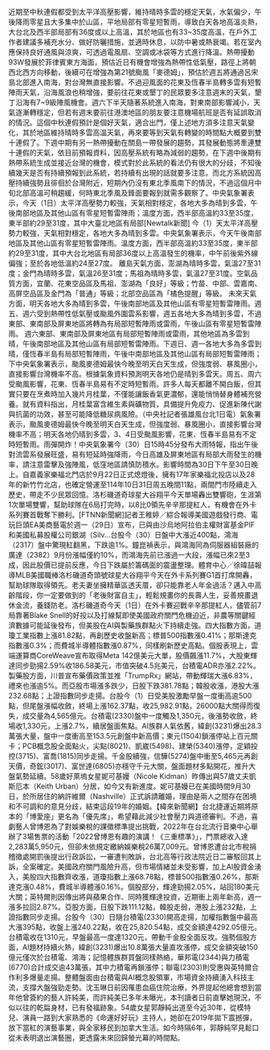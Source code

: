 近期至中秋連假都受到太平洋高壓影響，維持晴時多雲的穩定天氣，水氣偏少，午後降雨零星且大多集中於山區，平地局部有零星短暫雨，導致白天各地高溫炎熱，大台北及西半部局部有36度或以上高溫，其於地區也有33~35度高溫，在戶外工作者建議多補充水分、做好防曬措施，並適時休息，以防中暑或熱衰竭。若在室內應保持良好通風與涼爽，可透過電風扇、空調或冰袋等方式進行降溫。熱帶擾動93W發展於菲律賓東方海面，預估近日有機會增強為熱帶性低氣壓，路徑上將朝西北西方向移動，後續可在增強為第21號颱風「麥德姆」，預估於週五將通過呂宋島北部進入南海，對台灣無直接影響。不過迎風面的花東及恆春半島轉多雲有短暫陣雨天氣，沿海風浪也稍增強，要前往花東或墾丁的民眾要多注意週末的天氣，墾丁沿海有7~9級陣風機會。週六下半天隨著系統進入南海，對東南部影響減小，天氣逐漸轉穩定，但若有週末要前往港澳地區的朋友要注意機場航班是否有延誤取消的情況。這個中秋連假預計是個好天氣，適合出門，僅上述地方須多注意天氣變化，其於地區維持晴時多雲高溫天氣，再來要等到天氣有轉變的時間點大概要到雙十連假了。下週中期有另一熱帶擾動在關島一帶發展的趨勢，其發展動態將牽連雙十連假的天氣，依目前預報資料，因高壓系統有略為減弱的趨勢，在下週中後期有熱帶系統生成並接近台灣的機會，模式對於此系統的看法仍有很大的分歧，不知後續幾天是否有持續預報到此系統，若持續有出現的話就要多注意。而北方系統因高壓持續強勢且徘徊於台灣附近，短期內仍沒有東北季風南下的情況，不過這個月中旬北部高溫可稍趨緩，何時東北季風及鋒面要報到就需多觀察了。中央氣象署表示，今天（1日）太平洋高壓勢力較強，天氣相對穩定，各地大多為晴到多雲，午後南部地區及其他山區有零星短暫雷陣雨；溫度方面，西半部高溫約33至35度，東半部約29至31度，其中大臺北地區有局部[Newtalk新聞] 今（1）天太平洋高壓勢力較強，天氣相對穩定，各地大多為晴到多雲。中央氣象署表示，今天午後南部地區及其他山區有零星短暫雷陣雨。溫度方面，西半部高溫約33至35度，東半部約29至31度，其中大台北地區有局部36度以上高溫發生的機率，中午前後紫外線偏強；至於各地低溫約24至27度。 離島天氣方面，澎湖為晴時多雲，氣溫27至31度；金門為晴時多雲，氣溫26至31度；馬祖為晴時多雲，氣溫27至31度。空氣品質方面，宜蘭、花東空品區及馬祖、澎湖為「良好」等級；竹苗、中部、雲嘉南、高屏空品區及金門為「普通」等級；北部空品區為「橘色提醒」等級。 未來天氣方面，明天各地大多為晴到多雲，午後南部地區及其他山區有零星短暫雷陣雨。週五、週六受到熱帶性低氣壓或颱風外圍雲系影響，週五各地大多為晴到多雲，不過東部、東南部及屏東地區將轉為有局部短暫陣雨或雷雨，午後山區有零星短暫雷陣雨。 週六東部、東南部及屏東地區有局部短暫陣雨或雷雨，其他地區為多雲到晴，午後南部地區及其他山區有局部短暫雷陣雨。下週日、週一各地大多為多雲到晴，僅恆春半島有局部短暫陣雨，午後中南部地區及其他山區有局部短暫雷陣雨；下中央氣象署表示，颱風麥德姆最快今晚至明天白天生成，但強度弱、暴風圈小，直接影響台灣機率不高。根據氣象資料預測明天各地仍是晴到多雲天。周五、周六受颱風影響，花東、恆春半島易有不定時短暫雨。許多人每天都離不開白飯，但其實只要在烹煮時加入幾片月桂葉，不僅能讓飯香氣更濃郁，還能悄悄替身體補充營養。就有資料指出，月桂葉富含維生素與礦物質，具備提升免疫力、促進新陳代謝與抗菌的功效，甚至可能降低糖尿病風險。（中央社記者張雄風台北1日電）氣象署表示，颱風麥德姆最快今晚至明天白天生成，但強度弱、暴風圈小，直接影響台灣機率不高；明天各地仍晴到多雲，3、4日受颱風影響，花東、恆春半島易有不定時短暫雨。雨彈開炸！中央氣象署今（30）日15時45分發布大雨特報，指出午後對流雲系發展旺盛，易有短延時強降雨，今日高雄及屏東地區有局部大雨發生的機率，請注意雷擊及強陣風，低窪地區請慎防積水。影響時間為30日下午至30日晚上。自嘉義家樂福北門店於9月22日正式熄燈後，擁有17年家樂福北投店以及28年的新竹竹北店，也確定營運至114年10日31日周五晚間11點，兩間門市陸續走入歷史，帶走不少民眾回憶。洛杉磯道奇球星大谷翔平今天單場轟出雙響砲，生涯第1次單場雙響，幫助球隊在6局打完時，以8比0領先辛辛那提紅人，有機會在外卡系列賽首戰奪下勝利。[FTNN新聞網]記者王稚婷／綜合報導美國遊戲發行商、電玩巨頭EA美商藝電於週一（29日）宣布，已與由沙烏地阿拉伯主權財富基金PIF和美國私募股權公司銀湖（Silv...台股今（30）日盤中大漲近400點，鴻海（2317）盤中驚現紅翻黑，下跌逾1%。鐘崑禎表示，與鴻海同為伺服器組裝廠的廣達（2382）9月份漲幅僅約10%，而鴻海先前已漲過一大段，漲幅已來2至3成，因此股價已提前反應，今日下跌屬於籌碼面的震盪整理。體育中心／徐暐喆報導MLB美國職棒洛杉磯道奇頭號球星大谷翔平今天在外卡系列賽G1首打席開轟，幫助球隊取得領先。老夫妻坐擁精華區透天厝，卻只能靠老人年金過活？邁入中高齡階段，你一定要做到的「老後財富自主」，輕鬆規畫你的長壽人生，妥善規畫退休金流，養錢防老。洛杉磯道奇今天（1日）在外卡賽迎戰辛辛那提紅人，儘管前7局靠著Blake Snell的好投以及打線幫即使美國政府關門危機迫近，非農等關鍵經濟數據可能延後發布，但美股在AI與製藥族群點火下持續走強。四大指數方面，道瓊工業指數上漲81.82點，再創歷史收盤新高；標普500指數漲0.41%；那斯達克指數漲0.3%；而費城半導體指數漲0.87%，同樣刷新歷史高點。個股表現上，雲端運算商CoreWeave宣布取得Meta 142億美元大單，股價飆漲11.7%，大股東輝達同步勁揚2.59%收186.58美元，市值突破4.5兆美元，台積電ADR亦漲2.22%。製藥股方面，川普宣布藥價政策並推「TrumpRx」網站，帶動輝瑞大漲6.83%，禮來也漲逾5%。而亞股市場漲多跌少，日股下跌381.78點；韓股收漲，港股大漲232.68點；上證指數同步走揚。台股今（1）日受美股激勵早盤一度衝高逾500點，但尾盤漲幅收斂，終場上漲162.37點，收25,982.91點，26000點大關得而復失，成交量為4,565億元。台積電(2330)盤中一度觸及1,350元，後漲勢收斂，終場收1,330元，上漲2.7%，續居盤面焦點。AI族群人氣依舊，緯創(3231)爆出28.3萬張大量，盤中一度衝高至153.5元創盤中新高價；東元(1504)鎖漲停站上百元關卡；PCB概念股全面點火，尖點(8021)、凱崴(5498)、建榮(5340)漲停，定穎投控(3715)、富喬(1815)同步走揚。千金股續強，信驊(5274)盤中衝至5,465元再創天價，奇鋐(3017)、富世達(6805)亦穩守千元大關，盤面題材多點開花，推升大盤氣勢延續。58歲好萊塢女星妮可基嫚（Nicole Kidman）昨傳出與57歲丈夫凱斯厄本（Keith Urban）分居，如今又有新進度。妮可基嫚已在美國時間9月30日，於所居住的納許維爾（Nashville）正式訴請離婚，理由是兩人之間存在困境和不可調和的意見分歧，結束這段19年的婚姻。【緯來新聞網】台北捷運近期將原本的「博愛座」更名為「優先席」，希望藉此減少社會壓力與道德審判。不過，喜劇藝人曾博恩為了對娛樂稅的課徵標準提出挑戰，2022年在台北流行音樂中心舉辦了3場售票的活動「2022曾博恩有趣的演講！《三重標準》」，門票總收入達2,283萬5,950元，但卻未依規定繳納娛樂稅26萬7,009元。曾博恩遭台北市稅捐稽徵處開罰後提出行政訴訟，一審遭判敗訴，台北高等行政法院近日二審駁回其上訴，全案確定。美國政府關門風險升高，但市場情緒並未受影響，加上AI股資金湧入，美股四大指數齊收漲，道瓊指數上漲68.78點，標普500指數漲0.26%，那斯達克漲0.48%，費城半導體漲0.16%。個股部分，輝達勁揚2.05%，站回180美元大關；英特爾則因傳出將與蘋果合作、同時獲輝達投資，近期衝上兩年新高，週一漲多拉回2.87%。亞股方面，日股下跌111.12點，韓股走弱，港股上漲232點，上證指數同步走揚。台股今（30）日隨台積電(2330)開高走揚，加權指數盤中最高大漲395點，收盤上漲240.22點，收在25,820.54點，成交金額達4292.05億元。台積電收在1310元，早盤最高一度達1320元，帶動千金股全面反攻。強勢個股方面，AI題材持續火熱，緯創(3231)爆出10.8萬張大量直攻漲停，成交金額突破150億元僅次於台積電、鴻海；記憶體族群買盤同樣熱絡，華邦電(2344)與力積電(6770)合計成交逾43萬張，其中力積電再鎖漲停；聯電(2303)則受惠與英特爾合作利多爆量走揚。整體盤面由台積電與AI概念股領軍，市場資金持續湧入科技主流，支撐大盤強勁走勢。沈玉琳日前因罹患血癌住院治療，外界提起他總會想到當年他曾簽約的藝人許純美，而許純美已多年未曝光，本刊讀者日前直擊她現況，不似以往的乾扁身材，已有發福跡象。54歲女星郭靜純出道至今近30年，從模特兒、演員一路到大家熟悉的《命運好好玩》主持人，她卻在2019年拋下震撼彈，放下當紅的演藝事業，與全家移民到加拿大生活。如今時隔6年，郭靜純罕見鬆口從未表明退出演藝圈，更透露未來回歸螢光幕的時間點。